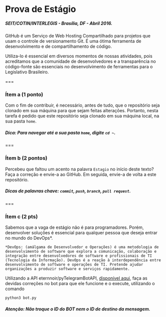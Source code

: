 # Prova de Estágio
##### SEIT/COTIN/INTERLEGIS - Brasília, DF - Abril 2016.

GitHub é um Serviço de Web Hosting Compartilhado para projetos que usam o controle de versionamento Git. É uma ótima ferramenta de desenvolvimento e de compartilhamento de código. 

Utiliza-lo é essencial em diversos momentos de nossas atividades, pois acreditamos que a comunidade de desenvolvedores e a transparência no código-fonte são essenciais no desenvolvimento de ferramentas para o Legislativo Brasileiro.

===

### Ítem a (1 ponto)

Com o fim de contribuir, é necessário, antes de tudo, que o repositório seja clonado em sua máquina para que sejam feitas alterações. Portanto, nesta tarefa é pedido que este repositório seja clonado em sua máquina local, na sua pasta `home`.

##### Dica: Para navegar até a sua pasta `home`, digite `cd ~`.

===

### Ítem b (2 pontos)

Percebeu que faltou um acento na palavra `Estagio` no início deste texto? Faça a correção e envie-a ao GitHub. Em seguida, envie-a de volta a este repositório.

##### Dicas de palavras chave: `commit`, `push`, `branch`, `pull request`.

===

### Ítem c (2 pts)

Sabemos que a vaga de estágio não é para programadores. Porém, desenvolver soluções é essencial para qualquer pessoa que deseja entrar no mundo do DevOps*.

```
*DevOps: (amálgama de Desenvolvedor e Operações) é uma metodologia de desenvolvimento de software que explora a comunicação, colaboração e integração entre desenvolvedores de software e profissionais de TI (Tecnologia da Informação). DevOps é a reação à interdependência entre desenvolvimento de software e operações de TI. Pretende ajudar organizações a produzir software e serviços rapidamente.
```

Utilizando a API eternnoir/pyTelegramBotAPI, [disponível aqui](https://github.com/eternnoir/pyTelegramBotAPI), faça as devidas correções no bot para que ele funcione e o execute, utilizando o comando 
```
python3 bot.py
```

##### Atenção: Não troque o ID do BOT nem o ID de destino da mensagem.



